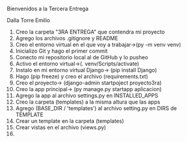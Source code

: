 Bienvenidos a la Tercera Entrega

Dalla Torre Emilio
1) Creo la carpeta "3RA ENTREGA" que contendra mi proyecto
2) Agrego los archivos .gitignore y README
3) Creo el entorno virtual en el que voy a trabajar->(py -m venv venv)
4) Inicializo Git y hago el primer commit
5) Conecto mi repositorio local al de GitHub y lo pusheo
6) Activo el entorno virtual->(. venv/Scripts/activate)
7) Instalo en mi entorno virtual Django-> (pip install Django)
8) Hago (pip freeze) y creo el archivo (requirements.txt)
9) Creo el proyecto-> (django-admin startpoject proyecto3ra)
10) Creo la app principal-> (py manage.py startapp aplicacion)
11) Agrego la app al archivo settings.py en INSTALLED_APPS
12) Creo la carpeta (templates) a la misma altura que las apps
13) Agrego (BASE_DIR / 'templates') al archivo setting.py en DIRS de TEMPLATE
14) Crear un template en la carpeta (templates) 
15) Crear vistas en el archivo (views.py)
16) 

